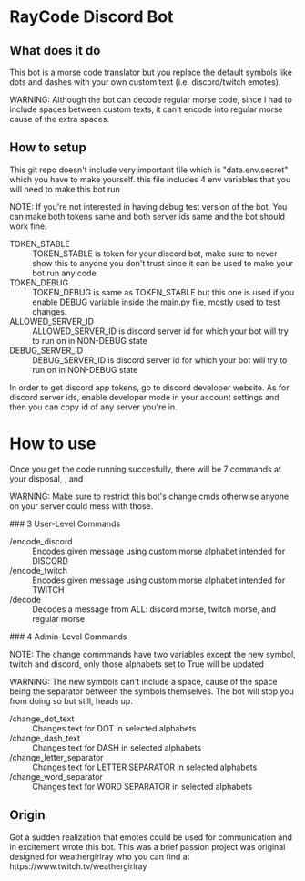 # RayCode Discord Bot

## What does it do
<p>This bot is a morse code translator but you replace the default symbols like dots and dashes with your own custom text (i.e. discord/twitch emotes).</p>
<p>WARNING: Although the bot can decode regular morse code, since I had to include spaces between custom texts, it can't encode into regular morse cause of the extra spaces.</p>

## How to setup
<p>This git repo doesn't include very important file which is "data.env.secret" which you have to make yourself. this file includes 4 env variables that you will need to make this bot run</p>
<p>NOTE: If you're not interested in having debug test version of the bot. You can make both tokens same and both server ids same and the bot should work fine.</p>
<dl>
  <dt>TOKEN_STABLE</dt><dd>TOKEN_STABLE is token for your discord bot, make sure to never show this to anyone you don't trust since it can be used to make your bot run any code</dd>
  <dt>TOKEN_DEBUG</dt><dd>TOKEN_DEBUG is same as TOKEN_STABLE but this one is used if you enable DEBUG variable inside the main.py file, mostly used to test changes.</dd>
  <dt>ALLOWED_SERVER_ID</dt><dd>ALLOWED_SERVER_ID is discord server id for which your bot will try to run on in NON-DEBUG state</dd>
  <dt>DEBUG_SERVER_ID</dt><dd>DEBUG_SERVER_ID is discord server id for which your bot will try to run on in NON-DEBUG state</dd>
</dl>
<p>In order to get discord app tokens, go to discord developer website. As for discord server ids, enable developer mode in your account settings and then you can copy id of any server you're in.</p>

# How to use
<p>Once you get the code running succesfully, there will be 7 commands at your disposal, , and </p>
<p>WARNING: Make sure to restrict this bot's change cmds otherwise anyone on your server could mess with those.</p>
### 3 User-Level Commands
<dl>
  <dt>/encode_discord</dt><dd>Encodes given message using custom morse alphabet intended for DISCORD</dd>
  <dt>/encode_twitch</dt><dd>Encodes given message using custom morse alphabet intended for TWITCH</dd>
  <dt>/decode</dt><dd>Decodes a message from ALL: discord morse, twitch morse, and regular morse</dd>
</dl>
### 4 Admin-Level Commands
<p>NOTE: The change commmands have two variables except the new symbol, twitch and discord, only those alphabets set to True will be updated</p>
<p>WARNING: The new symbols can't include a space, cause of the space being the separator between the symbols themselves. The bot will stop you from doing so but still, heads up.</p>
<dl>
  <dt>/change_dot_text</dt><dd>Changes text for DOT in selected alphabets</dd>
  <dt>/change_dash_text</dt><dd>Changes text for DASH in selected alphabets</dd>
  <dt>/change_letter_separator</dt><dd>Changes text for LETTER SEPARATOR in selected alphabets</dd>
  <dt>/change_word_separator</dt><dd>Changes text for WORD SEPARATOR in selected alphabets</dd>
</dl>

## Origin
<p>Got a sudden realization that emotes could be used for communication and in excitement wrote this bot. This was a brief passion project was original designed for weathergirlray who you can find at https://www.twitch.tv/weathergirlray</p>

